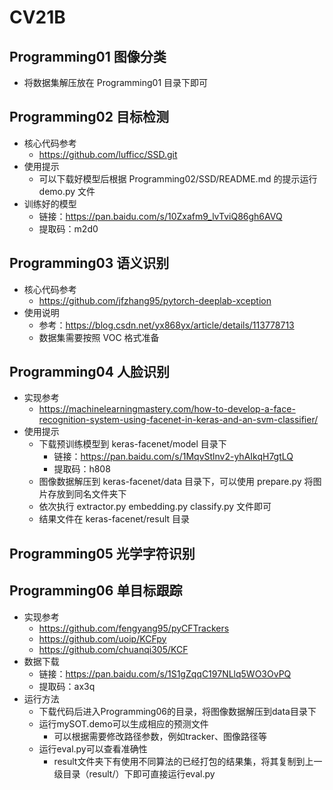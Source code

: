 # CV21B

## Programming01 图像分类
- 将数据集解压放在 Programming01 目录下即可

## Programming02 目标检测
- 核心代码参考
  - https://github.com/lufficc/SSD.git
- 使用提示
  - 可以下载好模型后根据 Programming02/SSD/README.md 的提示运行 demo.py 文件
- 训练好的模型
  - 链接：https://pan.baidu.com/s/10Zxafm9_lvTviQ86gh6AVQ 
  - 提取码：m2d0

## Programming03 语义识别
- 核心代码参考
  - https://github.com/jfzhang95/pytorch-deeplab-xception
- 使用说明
  - 参考：https://blog.csdn.net/yx868yx/article/details/113778713
  - 数据集需要按照 VOC 格式准备

## Programming04 人脸识别
- 实现参考
  - https://machinelearningmastery.com/how-to-develop-a-face-recognition-system-using-facenet-in-keras-and-an-svm-classifier/
- 使用提示
  - 下载预训练模型到 keras-facenet/model 目录下
    - 链接：https://pan.baidu.com/s/1MqvStlnv2-yhAIkqH7gtLQ
    - 提取码：h808
  - 图像数据解压到 keras-facenet/data 目录下，可以使用 prepare.py 将图片存放到同名文件夹下
  - 依次执行 extractor.py embedding.py classify.py 文件即可
  - 结果文件在 keras-facenet/result 目录

## Programming05 光学字符识别

## Programming06 单目标跟踪
- 实现参考
  - https://github.com/fengyang95/pyCFTrackers
  - https://github.com/uoip/KCFpy
  - https://github.com/chuanqi305/KCF
- 数据下载
  - 链接：https://pan.baidu.com/s/1S1gZqqC197NLlq5WO3OvPQ
  - 提取码：ax3q
- 运行方法
  - 下载代码后进入Programming06的目录，将图像数据解压到data目录下
  - 运行mySOT.demo可以生成相应的预测文件
    - 可以根据需要修改路径参数，例如tracker、图像路径等
  - 运行eval.py可以查看准确性
    - result文件夹下有使用不同算法的已经打包的结果集，将其复制到上一级目录（result/）下即可直接运行eval.py